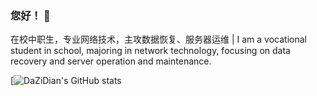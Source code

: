### 您好！ 👋
在校中职生，专业网络技术，主攻数据恢复、服务器运维 | I am a vocational student in school, majoring in network technology, focusing on data recovery and server operation and maintenance.
<!--
**DaZiDian/DaZiDian** is a ✨ _special_ ✨ repository because its `README.md` (this file) appears on your GitHub profile.

Here are some ideas to get you started:

- 🔭 I’m currently working on ...
- 🌱 I’m currently learning ...
- 👯 I’m looking to collaborate on ...
- 🤔 I’m looking for help with ...
- 💬 Ask me about ...
- 📫 How to reach me: ...
- 😄 Pronouns: ...
- ⚡ Fun fact: ...
-->
[![DaZiDian's GitHub stats](https://github-readme-stats.vercel.app/api?username=DaZiDian&count_private=true)
